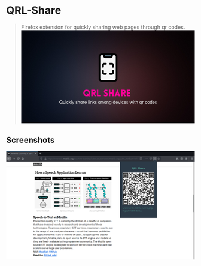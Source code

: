 # QRL-Share
>Firefox extension for quickly sharing web pages through qr codes.
![Project Banner](./Images/Repobanner.png)

## Screenshots
![Screenshot](./Images/Screenshot.png)
